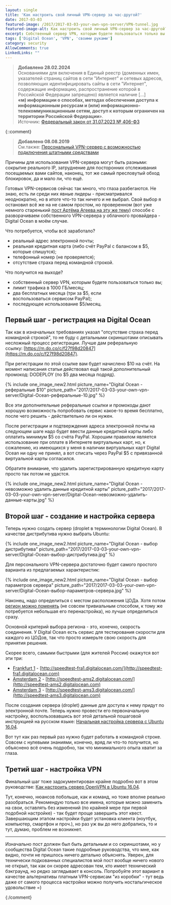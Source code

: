 ```yaml
---
layout: single
title: 'Как настроить свой личный VPN-сервер за час-другой?'
date: 2017-03-03
featured-image: /2017/2017-03-03-your-own-vpn-server/VPN-tunnel.jpg
featured-image-alt: Как настроить свой личный VPN-сервер за час-другой?
excerpt: Собственный сервер VPN, которым будете пользоваться только вы.
tags: ['Digital Ocean', 'VPN', 'своими руками']
category: security
AllowComments: true
LinkedLinks: ""
---
```

> **Добавлено 28.02.2024**\
> Основаниями для включения в Единый реестр (доменных имен, указателей страниц сайтов в сети "Интернет" и сетевых адресов, позволяющих идентифицировать сайты в сети "Интернет", содержащие информацию, распространение которой в Российской Федерации запрещено) является наличие [...]\
> **«м) информации о способах, методах обеспечения доступа к информационным ресурсам и (или) информационно-телекоммуникационным сетям, доступ к которым ограничен на территории Российской Федерации**».\
> Источник: [Федеральный закон от 31.07.2023 № 406-ФЗ](http://publication.pravo.gov.ru/document/0001202307310022)


{::comment}

> **Добавлено 08.08.2019**\
> См.также: [Персональный VPN-сервер с возможностью подключения штатными средствами](/clientless-vpn)

Причины для использования VPN-сервера могут быть разными: сокрытие реального IP, затруднение для посторонних отслеживания посещаемых вами сайтов, наконец, тот же самый пресловутый обход блокировок, да и мало ли, что ещё.

Готовых VPN-сервисов сейчас так много, что глаза разбегаются. Не знаю, есть ли среди них явные лидеры - присматривался неоднократно, но в итоге что-то так ничего и не выбрал. Свой выбор я остановил всё же на не самом простом, но проверенном (вот уже немного старенький [пост Артёма Агеева на эту же тему](http://www.itsec.pro/2014/01/vpn.html)) способе с разворачиваем собственного VPN-сервера у облачного провайдера - Digital Ocean в моём случае.

Что потребуется, чтобы всё заработало?
 - реальный адрес электронной почты;
 - реальная кредитная карта (либо счёт PayPal c балансом в $5, которые спишутся);
 - телефонный номер (не проверяется);
 - отсутствие страха перед командной строкой.

Что получится на выходе?
 - собственный сервер VPN, которым будете пользоваться только вы;
 - лимит трафика в 1000 ГБ/месяц;
 - два бесплатных месяца (три за $5, если воспользоваться сервисом PayPal);
 - последующее использование $5/месяц.

## Первый шаг - регистрация на Digital Ocean

Так как в изначальных требованиях указал "отсутствие страха перед командной строкой", то не буду с детальными скриншотами описывать несложный процесс регистрации. Лучше дам реферальную ссылку: [https://m.do.co/c/f27f98d20847](https://m.do.co/c/f27f98d20847).

При регистрации по этой ссылке вам будет начислено $10 на счёт. На момент написания статьи действовал ещё такой дополнительный промокод: DODEPLOY (по $5 два месяца подряд).

{% include one_image_new2.html picture_name="Digital Ocean - реферальные $10" picture_path="2017/2017-03-03-your-own-vpn-server/Digital-Ocean-реферальные-10.jpg" %}

Все эти дополнительные реферальные ссылки и промокоды дают хорошую возможность попробовать сервис какое-то время бесплатно, после чего решить - действительно ли он нужен.

После регистрации и подтверждения адреса электронной почты на следующем шаге надо будет ввести данные кредитной карты либо оплатить минимум $5 со счёта PayPal. Хорошим правилом является использование при оплате в Интернете виртуальных карт, но, к сожалению, из имеющихся у меня в наличии виртуальных карт Digital Ocean ни одну не принял, а вот списать через PayPal $5 с привязанной виртуальной карты согласился.

Обратите внимание, что удалить зарегистрированную кредитную карту просто так потом не удастся.

{% include one_image_new2.html picture_name="Digital Ocean - невозможно удалить данные кредитной карты" picture_path="2017/2017-03-03-your-own-vpn-server/Digital-Ocean-невозможно-удалить-данные-карты.jpg" %}

## Второй шаг - создание и настройка сервера

Теперь нужно создать сервер (droplet в терминологии Digital Ocean). В качестве дистрибутива нужно выбрать Ubuntu:

{% include one_image_new2.html picture_name="Digital Ocean - выбор дистрибутива" picture_path="2017/2017-03-03-your-own-vpn-server/Digital-Ocean-выбор-дистрибутива.jpg" %}

Для персонального VPN-сервера достаточно будет самого простого варианта из предлагаемых характеристик:

{% include one_image_new2.html picture_name="Digital Ocean - выбор параметров сервера" picture_path="2017/2017-03-03-your-own-vpn-server/Digital-Ocean-выбор-параметров-сервера.jpg" %}

Наконец, надо определиться с местом расположения ЦОДа. Хотя потом [регион можно поменять](https://www.digitalocean.com/community/tutorials/how-to-migrate-digitalocean-snapshots-between-regions) (не совсем тривиальным способом, к тому же потребуется небольшая его перенастройка), но лучше определиться сразу.

Основной критерий выбора региона - это, конечно, скорость соединения. У Digital Ocean есть сервис для тестирования скорости для каждого из ЦОДов, так что просто измерьте свою скорость для принятия решения.

Скорее всего, самыми быстрыми (для жителей России) окажутся вот эти три:

 - [Frankfurt 1](http://speedtest-fra1.digitalocean.com) - [http://speedtest-fra1.digitalocean.com/](http://speedtest-fra1.digitalocean.com)
 - [Amsterdam 2](http://speedtest-ams2.digitalocean.com) - [http://speedtest-ams2.digitalocean.com/](http://speedtest-ams2.digitalocean.com)
  - [Amsterdam 3](http://speedtest-ams3.digitalocean.com) - [http://speedtest-ams3.digitalocean.com/](http://speedtest-ams3.digitalocean.com)

После создания сервера (droplet) данные для доступа к нему придут по электронной почте. Теперь нужно провести его первоначальную настройку, воспользовавшись вот этой детальной пошаговой инструкцией на русском языке: [Начальная настройка сервера c Ubuntu 16.04](https://www.digitalocean.com/community/tutorials/c-ubuntu-16-04-ru).

Вот тут как раз первый раз нужно будет работать в командной строке. Совсем с нулевыми знаниями, конечно, вряд ли что-то получится, но объяснено всё очень подробно, так что минимального опыта хватит за глаза.

## Третий шаг - настройка VPN

Финальный шаг тоже задокументирован крайне подробно вот в этом руководстве: [Как настроить сервер OpenVPN в Ubuntu 16.04](https://www.digitalocean.com/community/tutorials/openvpn-ubuntu-16-04-ru).

Тут, конечно, нюансов побольше, как и команд, но тоже вполне реально разобраться. Рекомендую только все имена, которые можно заменить на свои, оставлять без изменений (по крайней мере при первой подобной настройке) - так будет проще завершить этот квест. Завершающим этапом настройки будет установка клиента (ноутбук, компьютер, смартфон и проч.), но раз уж вы до него добрались, то и тут, думаю, проблем не возникнет.

---

Изначально пост должен был быть детальным и со скриншотами, но у сообщества Digital Ocean такие подробные руководства, что мне, как видно, почти не пришлось ничего детально объяснять. Уверен, для технически подкованных специалистов мой пост вообще ничего нового не открыл, так как он скорее адресован тем, кто имеет технический бэкграунд, но редко заглядывает в консоль. Попробуйте этот вариант в качестве альтернативы платным VPN-сервисам "из коробки" - тут ведь даже от самого процесса настройки можно получить ностальгическое удовольствие =)

{:/comment}
